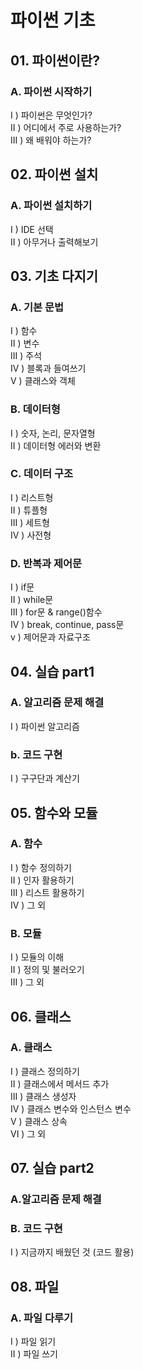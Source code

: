 # 파이썬 기초

## 01. 파이썬이란?
### **A. 파이썬 시작하기**
I ) 파이썬은 무엇인가?  
II ) 어디에서 주로 사용하는가?  
III ) 왜 배워야 하는가?  

## 02. 파이썬 설치
### **A. 파이썬 설치하기**
I ) IDE 선택  
II ) 아무거나 출력해보기  

## 03. 기초 다지기 
### **A. 기본 문법**
I ) 함수  
II ) 변수  
III ) 주석  
IV ) 블록과 들여쓰기  
V ) 클래스와 객체  

### **B. 데이터형**
I ) 숫자, 논리, 문자열형  
II ) 데이터형 에러와 변환

### **C. 데이터 구조**
I ) 리스트형  
II ) 튜플형  
III ) 세트형  
IV ) 사전형

### **D. 반복과 제어문**
I ) if문  
II ) while문  
III ) for문 & range()함수  
IV ) break, continue, pass문  
v ) 제어문과 자료구조

## 04. 실습 part1
### **A. 알고리즘 문제 해결**
I ) 파이썬 알고리즘

### **b. 코드 구현**
I ) 구구단과 계산기

## 05. 함수와 모듈
### **A. 함수**
I ) 함수 정의하기  
II ) 인자 활용하기  
III ) 리스트 활용하기  
IV ) 그 외

### **B. 모듈**
I ) 모듈의 이해  
II ) 정의 및 불러오기  
III ) 그 외

## 06. 클래스
### **A. 클래스**
I ) 클래스 정의하기  
II ) 클래스에서 메서드 추가  
III ) 클래스 생성자  
IV ) 클래스 변수와 인스턴스 변수  
V ) 클래스 상속  
VI ) 그 외  

## 07. 실습 part2
### **A.알고리즘 문제 해결**

### **B. 코드 구현**
I ) 지금까지 배웠던 것 (코드 활용)

## 08. 파일
### **A. 파일 다루기**
I ) 파일 읽기  
II ) 파일 쓰기